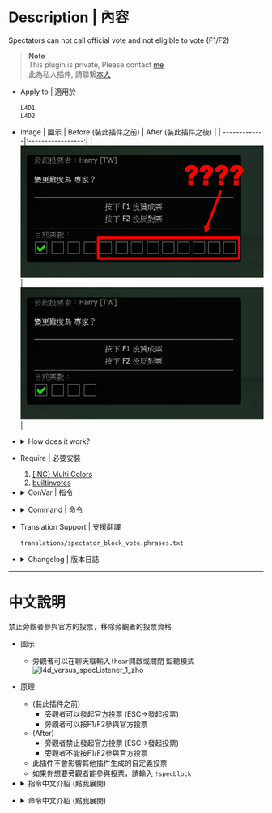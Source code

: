 # Description | 內容
Spectators can not call official vote and not eligible to vote (F1/F2)

> __Note__ <br/>
This plugin is private, Please contact [me](https://github.com/fbef0102/Game-Private_Plugin#私人插件列表-private-plugins-list)<br/>
此為私人插件, 請聯繫[本人](https://github.com/fbef0102/Game-Private_Plugin#私人插件列表-private-plugins-list)

* Apply to | 適用於
    ```
    L4D1
    L4D2
    ```

* Image | 圖示
    | Before (裝此插件之前)  			| After (裝此插件之後) |
    | -------------|:-----------------:|
    | ![spectator_block_vote_1_before](image/spectator_block_vote_1_before.jpg)|![spectator_block_vote_1_after](image/spectator_block_vote_1_after.jpg)|

* <details><summary>How does it work?</summary>

    * (Before) 
        * Spectators can call official vote (ESC->CALL A VOTE)
        * Spectators can press F1/F2 to vote yes/no
    * (After) 
        * Spectators are unable to call official vote (ESC->Call vote)
        * Spectators are unable to press F1/F2 to vote yes/no
    * This plugin does not affect custom votes from other plugins
    * If you want to allow spectators to vote, type ```!specblock```
</details>

* Require | 必要安裝
    1. [[INC] Multi Colors](https://github.com/fbef0102/L4D1_2-Plugins/releases/tag/Multi-Colors)
    2. [builtinvotes](https://github.com/fbef0102/Game-Private_Plugin/releases/tag/builtinvotes)

* <details><summary>ConVar | 指令</summary>

    * cfg\sourcemod\spectator_block_vote.cfg
        ```php
        // 0=Plugin off, 1=Plugin on.
        spectator_block_vote_enable "1"

        // Delay to start another vote when use !specblock.
        spectator_block_vote_delay "60"

        // Numbers of real survivor/infected required to start a vote when use !specblock.
        spectator_block_vote_required "1"
        ```
</details>

* <details><summary>Command | 命令</summary>

    * **Calls a vote to enable/disable Spec Block Vote**
        ```php
        sm_specblock
        ```
</details>

* Translation Support | 支援翻譯
    ```
    translations/spectator_block_vote.phrases.txt
    ```

* <details><summary>Changelog | 版本日誌</summary>

    * v1.0h (2025-8-4)
        * Remake code
        * Add cvars, cmds, translations
        * Only block official vote
        * Use builtinvotes to detect if vote is from other plugins
        * Prevent conflict with other custom vote from other plugins

    * Credit & Original
        * By disawar1: [Vote Poll Fix](https://forums.alliedmods.net/showthread.php?t=218829)
</details>

- - - -
# 中文說明
禁止旁觀者參與官方的投票，移除旁觀者的投票資格

* 圖示
    * 旁觀者可以在聊天框輸入```!hear```開啟或關閉 監聽模式
    <br/>![l4d_versus_specListener_1_zho](image/zho/l4d_versus_specListener_1_zho.jpg)

* 原理
    * (裝此插件之前) 
        * 旁觀者可以發起官方投票 (ESC->發起投票)
        * 旁觀者可以按F1/F2參與官方投票
    * (After) 
        * 旁觀者禁止發起官方投票 (ESC->發起投票)
        * 旁觀者不能按F1/F2參與官方投票
    * 此插件不會影響其他插件生成的自定義投票
    * 如果你想要旁觀者能參與投票，請輸入 ```!specblock```

* <details><summary>指令中文介紹 (點我展開)</summary>

    * cfg\sourcemod\spectator_block_vote.cfg
        ```php
        // 0=關閉插件, 1=啟動插件
        spectator_block_vote_enable "1"

        // 使用!specblock投票的間隔時間
        spectator_block_vote_delay "60"

        // 使用!specblock投票的所需的真人倖存者與特感玩家數量
        spectator_block_vote_required "1"
        ```
</details>

* <details><summary>命令中文介紹 (點我展開)</summary>

    * **開/關 旁觀者可以參與投票**
        ```php
        sm_specblock
        ```
</details>
